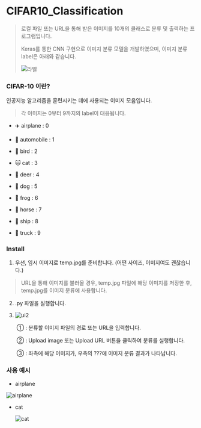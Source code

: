 # CIFAR10_Classification
>  로컬 파일 또는 URL을 통해 받은 이미지를 10개의 클래스로 분류 및 출력하는 프로그램입니다. 
>
> Keras를 통한 CNN 구현으로 이미지 분류 모델을 개발하였으며, 이미지 분류 label은 아래와 같습니다.
>
> ![라벨](https://user-images.githubusercontent.com/55572533/118454066-e7caaf80-b732-11eb-9a03-2faa648ea6aa.JPG)



### CIFAR-10 이란?

인공지능 알고리즘을 훈련시키는 데에 사용되는 이미지 모음입니다. 

>  각 이미지는 0부터 9까지의 label이 대응됩니다.

* :airplane: airplane : 0
* :car: automobile : 1
* :chicken: bird : 2
* :cat: cat : 3
* :goat: deer : 4
* :dog: dog : 5

* :frog: frog : 6
* :horse: horse : 7
* :ship: ship : 8
* :truck: truck : 9

##### 

### Install

1. 우선, 임시 이미지로 temp.jpg를 준비합니다. (어떤 사이즈, 이미지여도 괜찮습니다.)

> URL을 통해 이미지를 불러올 경우, temp.jpg 파일에 해당 이미지를 저장한 후, temp.jpg를 이미지 분류에 사용합니다.

2. .py 파일을 실행합니다.

3. ![ui2](https://user-images.githubusercontent.com/55572533/118457433-b4892000-b734-11eb-8a70-b7f279861f3c.JPG)

   ​	① : 분류할 이미지 파일의 경로 또는 URL을 입력합니다.

   ​	② : Upload image 또는 Upload URL 버튼을 클릭하여 분류를 실행합니다.

   ​	③ : 좌측에 해당 이미지가, 우측의 ???에 이미지 분류 결과가 나타납니다.



### 사용 예시

* airplane

![airplane](https://user-images.githubusercontent.com/55572533/118453502-42afd700-b732-11eb-9675-ed0ef0f05220.JPG)



* cat

  ![cat](https://user-images.githubusercontent.com/55572533/118453769-915d7100-b732-11eb-9f65-162bbfe76347.JPG)

  

